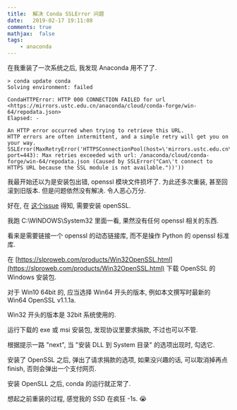```yaml
---
title:  解决 Conda SSLError 问题
date:   2019-02-17 19:11:08
comments: true
mathjax:  false
tags:
    - anaconda
---
```


在我重装了一次系统之后,
我发现 Anaconda 用不了了.

```
> conda update conda
Solving environment: failed

CondaHTTPError: HTTP 000 CONNECTION FAILED for url <https://mirrors.ustc.edu.cn/anaconda/cloud/conda-forge/win-64/repodata.json>
Elapsed: -

An HTTP error occurred when trying to retrieve this URL.
HTTP errors are often intermittent, and a simple retry will get you on your way.
SSLError(MaxRetryError('HTTPSConnectionPool(host=\'mirrors.ustc.edu.cn\', port=443): Max retries exceeded with url: /anaconda/cloud/conda-forge/win-64/repodata.json (Caused by SSLError("Can\'t connect to HTTPS URL because the SSL module is not available."))'))
```

<!--more-->

我最开始还以为是安装包出错, openssl 模块文件损坏了.
为此还多次重装, 甚至回滚到旧版本.
但是问题依然没有解决.
令人恶心万分.

好在, 在 [这个issue](https://github.com/conda/conda/issues/8046) 得知,
需要安装 openSSL.

我跑 C:\WINDOWS\System32 里面一看,
果然没有任何 openssl 相关的东西.

看来是需要链接一个 openssl 的动态链接库,
而不是操作 Python 的 openssl 标准库.

在 [https://slproweb.com/products/Win32OpenSSL.html](https://slproweb.com/products/Win32OpenSSL.html)
下载 OpenSSL 的 Windows 安装包.

对于 Win10 64bit 的,
应当选择 Win64 开头的版本,
例如本文撰写时最新的 Win64 OpenSSL v1.1.1a.

Win32 开头的版本是 32bit 系统使用的.

运行下载的 exe 或 msi 安装包,
发现协议里要求捐款,
不过也可以不管.

根据提示一路 "next",
当 "安装 DLL 到 System 目录" 的选项出现时,
勾选它.

安装了 OpenSSL 之后,
弹出了请求捐款的选项,
如果没兴趣的话,
可以取消掉再点 finish,
否则会弹出一个支付网页.

安装 OpenSLL 之后, conda 的运行就正常了.

想起之前重装的过程,
感觉我的 SSD 在疯狂 -1s. 😭
